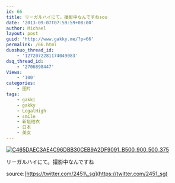 ```yaml
---
id: 66
title: リーガルハイにて。撮影中なんですねsou
date: '2013-09-07T07:59:59+08:00'
author: Michael
layout: post
guid: 'http://www.gakky.me/?p=66'
permalink: /66.html
duoshuo_thread_id:
    - '1272072281174049083'
dsq_thread_id:
    - '2706898447'
Views:
    - '100'
categories:
    - 图片
tags:
    - gakki
    - gakky
    - LegalHigh
    - smile
    - 新垣结衣
    - 日本
    - 美女
---
```


[![C465DAEC3AE4C96DBB30CEB9A2DF9091_B500_900_500_375](http://www.yui-aragaki.org/wp-content/uploads/img/C465DAEC3AE4C96DBB30CEB9A2DF9091_B500_900_500_375.jpeg)](http://www.yui-aragaki.org/wp-content/uploads/img/C465DAEC3AE4C96DBB30CEB9A2DF9091_B1280_1280_1024_768.jpeg)

<span>リーガルハイにて。撮影中なんですね</span>

<span>source:[https://twitter.com/2451\_sg](https://twitter.com/2451_sg)</span>